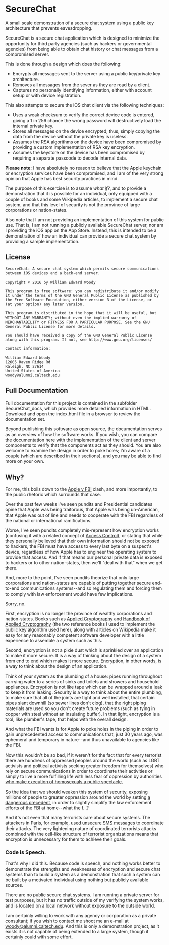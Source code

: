 # SecureChat

A small scale demonstration of a secure chat system using a public key architecture that prevents eavesdropping.

SecureChat is a secure chat application which is designed to minimize the opportunity for third party agencies (such as hackers or governmental agencies) from being able to obtain chat history or chat messages from a compromised server.

This is done through a design which does the following:

* Encrypts all messages sent to the server using a public key/private key architecture.
* Removes all messages from the sever as they are read by a client.
* Captures no personally identifying information, either with account setup or with device registration.

This also attempts to secure the iOS chat client via the following techniques:

* Uses a weak checksum to verify the correct device code is entered, giving a 1 in 256 chance the wrong password will destructively load the internal private key.
* Stores all messages on the device encrypted; thus, simply copying the data from the device without the private key is useless.
* Assumes the RSA algorithms on the device have been compromised by providing a custom implementation of RSA key encryption.
* Assumes the keystore on the device has been compromised by requiring a separate passcode to decode internal data.

**Please note:** I have absolutely no reason to believe that the Apple keychain or encryption services have been compromised, and I am of the very strong opinion that Apple has best security practices in mind.

The purpose of this exercise is to assume _what if?_, and to provide a demonstration that it is possible for an individual, only equipped with a couple of books and some Wikipedia articles, to implement a secure chat system, and that this level of security is not the province of large corporations or nation-states.

Also note that I am not providing an implementation of this system for public use. That is, I am not running a publicly available SecureChat server, nor am I providing the iOS app on the App Store. Instead, this is intended to be a demonstration of how an individual can provide a secure chat system by providing a sample implementation.

## License

    SecureChat: A secure chat system which permits secure communications 
    between iOS devices and a back-end server.

    Copyright © 2016 by William Edward Woody

    This program is free software: you can redistribute it and/or modify 
    it under the terms of the GNU General Public License as published by 
    the Free Software Foundation, either version 3 of the License, or 
    (at your option) any later version.

    This program is distributed in the hope that it will be useful, but 
    WITHOUT ANY WARRANTY; without even the implied warranty of 
    MERCHANTABILITY or FITNESS FOR A PARTICULAR PURPOSE. See the GNU 
    General Public License for more details.

    You should have received a copy of the GNU General Public License 
    along with this program. If not, see http://www.gnu.org/licenses/

    Contact information:

    William Edward Woody
    12605 Raven Ridge Rd
    Raleigh, NC 27614
    United States of America
    woody@alumni.caltech.edu
    
## Full Documentation

Full documentation for this project is contained in the subfolder SecureChat_docs, which provides more detailed information in HTML. Download and open the index.html file in a browser to review the documentation set.

Beyond publishing this software as open source, the documentation serves as an overview of how the software works. If you wish, you can compare the documentation here with the implementation of the client and server components to verify that the components act as they should. You are also welcome to examine the design in order to poke holes; I'm aware of a couple (which are described in their sections), and you may be able to find more on your own.

## Why?

For me, this boils down to the [Apple v FBI](http://www.wired.com/2016/02/apples-fbi-battle-is-complicated-heres-whats-really-going-on/) clash, and more importantly, to the public rhetoric which surrounds that case.

Over the past few weeks I've seen pundits and Presidential candidates opine that Apple was being traitorous, that Apple was being un-American, that Apple was out of line and needs to cooperate with the FBI regardless of the national or international ramifications.

Worse, I've seen pundits completely mis-represent how encryption works (confusing it with a related concept of [Access Control](https://en.wikipedia.org/wiki/Access_control_list)), or stating that while they personally believed that their own information should not be exposed to hackers, the FBI must have access to every last byte on a suspect's device, regardless of how Apple has to engineer the operating system to provide that access. And if that means our personal private data is exposed to hackers or to other nation-states, then we'll "deal with that" when we get there.

And, more to the point, I've seen pundits theorize that only large corporations and nation-states are capable of putting together secure end-to-end communications systems--and so regulating them and forcing them to comply with law enforcement would have few implications.

Sorry, no.

First, encryption is no longer the province of wealthy corporations and nation-states. Books such as [Applied Cryptography](https://www.schneier.com/books/applied_cryptography/) and [Handbook of Applied Cryptography](http://cacr.uwaterloo.ca/hac/) (the two reference books I used to implement the public key algorithm used here), along with articles on Wikipedia make it easy for any reasonably competent software developer with a little experience to assemble a system such as this.

Second, encryption is not a pixie dust which is sprinkled over an application to make it more secure. It is a way of thinking about the design of a system from end to end which makes it more secure. Encryption, in other words, is a way to think about the design of an application.

Think of your system as the plumbing of a house: pipes running throughout carrying water to a series of sinks and toilets and showers and household appliances. Encryption is not like tape which can be wrapped around a leak to keep it from leaking. Security is a way to think about the entire plumbing, to make sure that all of the joints are tight and well installed, that certain pipes slant downhill (so sewer lines don't clog), that the right piping materials are used so you don't create future problems (such as tying in copper with steel without an insulating buffer). In that light, encryption is a tool, like plumber's tape, that helps with the overall design.

And what the FBI wants is for Apple to poke holes in the piping in order to gain unprecedented access to communications that, just 30 years ago, was ephemeral and temporary in nature--and thus unavailable to agencies like the FBI.

Now this wouldn't be so bad, if it weren't for the fact that for every terrorist there are hundreds of oppressed peoples around the world (such as LGBT activists and political activists seeking greater freedom for themselves) who rely on secure communications in order to coordinate their activities or simply to live a more fulfilling life with less fear of oppression by authorities [who make execution of homosexuals a public spectacle.](http://www.theguardian.com/world/2011/sep/07/iran-executes-men-homosexuality-charges)

So the idea that we should weaken this system of security, exposing millions of people to greater oppression around the world by setting [a dangerous precedent,](http://www.apple.com/customer-letter/) in order to slightly simplify the law enforcement efforts of the FBI at home--what the f...?

And it's not even that many terrorists care about secure systems. The attackers in Paris, for example, [used unsecure SMS messages](https://www.techdirt.com/articles/20151118/08474732854/after-endless-demonization-encryption-police-find-paris-attackers-coordinated-via-unencrypted-sms.shtml%3E) to coordinate their attacks. The very lightening nature of coordinated terrorists attacks combined with the cell-like structure of terrorist organizations means that encryption is unnecessary for them to achieve their goals.

### Code is Speech.

That's why I did this. Because code is speech, and nothing works better to demonstrate the strengths and weaknesses of encryption and secure chat systems than to build a system as a demonstration that such a system can be built by a motivated individual using nothing but publicly available sources.

There are no public secure chat systems. I am running a private server for test purposes, but it has no traffic outside of my verifying the system works, and is located on a local network without exposure to the outside world.

I am certainly willing to work with any agency or corporation as a private consultant; if you wish to contact me shoot me an e-mail at woody@alumni.caltech.edu. And this is only a demonstration project, as it exists it is not capable of being extended to a large system, though it certainly could with some effort.